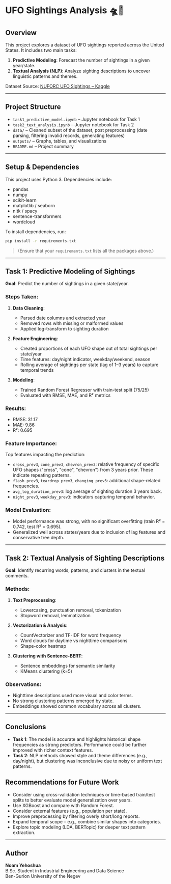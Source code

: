 # UFO Sightings Analysis 🛸🌌

## Overview
This project explores a dataset of UFO sightings reported across the United States. It includes two main tasks:
1. **Predictive Modeling**: Forecast the number of sightings in a given year/state.
2. **Textual Analysis (NLP)**: Analyze sighting descriptions to uncover linguistic patterns and themes.

Dataset Source: [NUFORC UFO Sightings – Kaggle](https://www.kaggle.com/datasets/NUFORC/ufo-sightings)

---

## Project Structure
- `task1_predictive_model.ipynb` – Jupyter notebook for Task 1
- `task2_text_analysis.ipynb` – Jupyter notebook for Task 2
- `data/` – Cleaned subset of the dataset, post preprocessing (date parsing, filtering invalid records, generating features)
- `outputs/` – Graphs, tables, and visualizations
- `README.md` – Project summary

---

## Setup & Dependencies
This project uses Python 3. Dependencies include:
- pandas
- numpy
- scikit-learn
- matplotlib / seaborn
- nltk / spacy
- sentence-transformers
- wordcloud

To install dependencies, run:
```bash
pip install -r requirements.txt
```
> (Ensure that your `requirements.txt` lists all the packages above.)

---

## Task 1: Predictive Modeling of Sightings
**Goal**: Predict the number of sightings in a given state/year.

### Steps Taken:
1. **Data Cleaning**:
   - Parsed date columns and extracted year
   - Removed rows with missing or malformed values
   - Applied log-transform to sighting duration

2. **Feature Engineering**:
   - Created proportions of each UFO shape out of total sightings per state/year
   - Time features: day/night indicator, weekday/weekend, season
   - Rolling average of sightings per state (lag of 1–3 years) to capture temporal trends

3. **Modeling**:
   - Trained Random Forest Regressor with train-test split (75/25)
   - Evaluated with RMSE, MAE, and R² metrics

### Results:
- RMSE: 31.17  
- MAE: 9.86  
- R²: 0.695

### Feature Importance:
Top features impacting the prediction:
- `cross_prev3`, `cone_prev3`, `chevron_prev3`: relative frequency of specific UFO shapes ("cross", "cone", "chevron") from 3 years prior. These indicate repeating patterns.
- `flash_prev3`, `teardrop_prev3`, `changing_prev3`: additional shape-related frequencies.
- `avg_log_duration_prev3`: log average of sighting duration 3 years back.
- `night_prev3`, `weekday_prev3`: indicators capturing temporal behavior.

### Model Evaluation:
- Model performance was strong, with no significant overfitting (train R² = 0.742, test R² = 0.695).
- Generalized well across states/years due to inclusion of lag features and conservative tree depth.

---

## Task 2: Textual Analysis of Sighting Descriptions
**Goal**: Identify recurring words, patterns, and clusters in the textual comments.

### Methods:
1. **Text Preprocessing**:
   - Lowercasing, punctuation removal, tokenization
   - Stopword removal, lemmatization

2. **Vectorization & Analysis**:
   - CountVectorizer and TF-IDF for word frequency
   - Word clouds for daytime vs nighttime comparisons
   - Shape-color heatmap

3. **Clustering with Sentence-BERT**:
   - Sentence embeddings for semantic similarity
   - KMeans clustering (k=5)

### Observations:
- Nighttime descriptions used more visual and color terms.
- No strong clustering patterns emerged by state.
- Embeddings showed common vocabulary across all clusters.

---

## Conclusions
- **Task 1**: The model is accurate and highlights historical shape frequencies as strong predictors. Performance could be further improved with richer context features.
- **Task 2**: NLP methods showed style and theme differences (e.g., day/night), but clustering was inconclusive due to noisy or uniform text patterns.

## Recommendations for Future Work
- Consider using cross-validation techniques or time-based train/test splits to better evaluate model generalization over years.
- Use XGBoost and compare with Random Forest.
- Consider external features (e.g., population per state).
- Improve preprocessing by filtering overly short/long reports.
- Expand temporal scope – e.g., combine similar shapes into categories.
- Explore topic modeling (LDA, BERTopic) for deeper text pattern extraction.

---

## Author
**Noam Yehoshua**  
B.Sc. Student in Industrial Engineering and Data Science  
Ben-Gurion University of the Negev